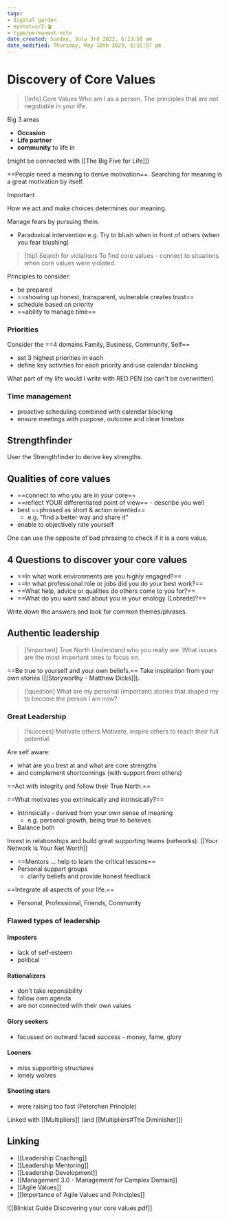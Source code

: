 ```yaml
---
tags: 
- digital_garden
- epstatus/2-🪴
- type/permanent-note
date_created: Sunday, July 3rd 2022, 6:13:50 am
date_modified: Thursday, May 18th 2023, 6:15:57 pm
---
```

# Discovery of Core Values


> [!info] Core Values
> Who am I as a person. The principles that are not negotiable in your life.

 Big 3 areas
+ **Occasion**
+ **Life partner**
+ **community** to life in

(might be connected with [[The Big Five for Life]])

==People need a meaning to derive motivation==. Searching for meaning is a great motivation by itself.

> [!important]
> How we act and make choices determines our meaning.

Manage fears by pursuing them. 
+ Paradoxical intervention e.g. Try to blush when in front of others (when you fear blushing)

> [!tip] Search for violations
> To find core values - connect to situations when core values were violated.

Principles to consider:
+ be prepared
+ ==showing up honest, transparent, vulnerable creates trust==
+ schedule based on priority
+ ==ability to manage time==

### Priorities
Consider the ==4 domains Family, Business, Community, Self==
+ set 3 highest priorities in each
+ define key activities for each priority and use calendar blocking

What part of my life would I write with RED PEN (so can't be overwritten)

### Time management
+ proactive scheduling combined with calendar blocking
+ ensure meetings with purpose, outcome and clear timebox

## Strengthfinder
User the Strengthfinder to derive key strengths.

## Qualities of core values
+ ==connect to who you are in your core==
+ ==reflect YOUR differentiated point of view== - describe you well
+ best ==phrased as short & action oriented==
	+ e.g. "find a better way and share it"
+ enable to objectively rate yourself

One can use the opposite of bad phrasing to check if it is a core value.

## 4 Questions to discover your core values
+ ==In what work environments are you highly engaged?==
+ ==In what professional role or jobs did you do your best work?==
+ ==What help, advice or qualities do others come to you for?==
+ ==What do you want said about you in your enology (Lobrede)?==

Write down the answers and look for common themes/phrases.


## Authentic leadership
> [!important] True North
> Understand who you really are. What issues are the most important ones to focus on.

==Be true to yourself and your own beliefs.==
Take inspiration from your own stories ([[Storyworthy - Matthew Dicks]]). 

> [!question]
> What are my personal (important) stories that shaped my to become the person I am now?

### Great Leadership
> [!success] Motivate others
> Motivate, inspire others to reach their full potential. 

Are self aware:
+ what are you best at and what are core strengths
+ and complement shortcomings (with support from others)

==Act with integrity and follow their True North.==

==What motivates you extrinsically and intrinsically?==
+ Intrinsically - derived from your own sense of meaning
	+ e.g. personal growth, being true to believes
+ Balance both

Invest in relationships and build great supporting teams (networks).
[[Your Network Is Your Net Worth]]
+ ==Mentors ... help to learn the critical lessons==
+ Personal support groups
	+ clarify beliefs and provide honest feedback

==Integrate all aspects of your life.==
+ Personal, Professional, Friends, Community


### Flawed types of leadership
#### Imposters
+ lack of self-esteem
+ political

#### Rationalizers
+ don't take reponsibility
+ follow own agenda
+ are not connected with their own values

#### Glory seekers
+ focussed on outward faced success - money, fame, glory

#### Looners
+ miss supporting structures
+ lonely wolves

#### Shooting stars
+ were raising too fast (Peterchen Principle)

Linked with [[Multipliers]] (and [[Multipliers#The Diminisher]])



## Linking
+ [[Leadership Coaching]]
+ [[Leadership Mentoring]]
+ [[Leadership Development]]
+ [[Management 3.0 - Management for Complex Domain]]
+ [[Agile Values]]
+ [[Importance of Agile Values and Principles]]



![[Blinkist Guide Discovering your core values.pdf]]